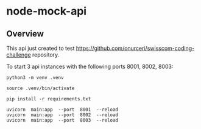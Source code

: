 
# node-mock-api

  

## Overview

This api just created to test https://github.com/onurceri/swisscom-coding-challenge repository.

  

To start 3 api instances with the following ports 8001, 8002, 8003:

```shell
python3 -m venv .venv

source .venv/bin/activate

pip install -r requirements.txt

uvicorn  main:app  --port  8001  --reload
uvicorn  main:app  --port  8002  --reload
uvicorn  main:app  --port  8003  --reload
```
